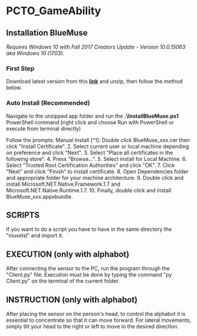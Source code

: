 # PCTO_GameAbility
## Installation BlueMuse
*Requires Windows 10 with Fall 2017 Creators Update - Version 10.0.15063 aka Windows 10 (1703).*

### First Step
Download latest version from this **<a href="https://github.com/kowalej/BlueMuse/releases">link</a>** and unzip, then follow the method below.

### Auto Install (Recommended)
Navigate to the unzipped app folder and run the **.\InstallBlueMuse.ps1** PowerShell command (right click and choose Run with PowerShell or execute from terminal directly)

Follow the prompts: 
Manual Install
    [^1]: Double click BlueMuse_xxx.cer then click "Install Certificate".
    2. Select current user or local machine depending on preference and click "Next".
    3. Select "Place all certificates in the following store".
    4. Press "Browse...".
    5. Select install for Local Machine.
    6. Select "Trusted Root Certification Authorities" and click "OK".
    7. Click "Next" and click "Finish" to install certificate.
    8. Open Dependencies folder and appropriate folder for your machine architecture.
    9. Double click and install Microsoft.NET.Native.Framework.1.7 and Microsoft.NET.Native.Runtime.1.7.
    10. Finally, double click and install BlueMuse_xxx.appxbundle.

## SCRIPTS
If you want to do a script you have to have in the same directory the "muselsl" and import it.

## EXECUTION (only with alphabot)
After connecting the sensor to the PC, run the program through the "Client.py" file. Execution must be done by typing the command "py Client.py" on the terminal of the current folder.

## INSTRUCTION (only with alphabot)
After placing the sensor on the person's head, to control the alphabot it is essential to concentrate so that it can move forward. For lateral movements, simply tilt your head to the right or left to move in the desired direction.
